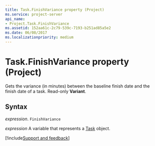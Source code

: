 ```yaml
---
title: Task.FinishVariance property (Project)
ms.service: project-server
api_name:
- Project.Task.FinishVariance
ms.assetid: 152aa61c-2c79-539c-7193-b251ad85a5e2
ms.date: 06/08/2017
ms.localizationpriority: medium
---
```



# Task.FinishVariance property (Project)

Gets the variance (in minutes) between the baseline finish date and the finish date of a task. Read-only **Variant**.


## Syntax

_expression_. `FinishVariance`

_expression_ A variable that represents a [Task](./Project.Task.md) object.

[!include[Support and feedback](~/includes/feedback-boilerplate.md)]